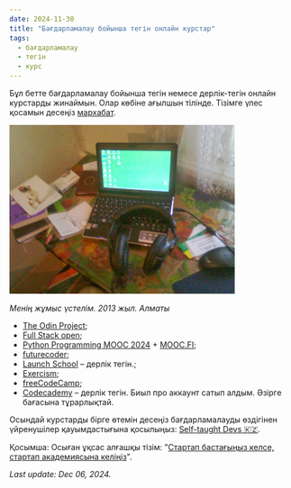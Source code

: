 ```yaml
---
date: 2024-11-30
title: "Бағдарламалау бойынша тегін онлайн курстар"
tags:
  - бағдарламалау
  - тегін
  - курс
---
```


Бұл бетте бағдарламалау бойынша тегін немесе дерлік-тегін онлайн курстарды жинаймын. Олар көбіне ағылшын тілінде. Тізімге үлес қосамын десеңіз [мархабат](https://github.com/yeldarx/homepage/blob/main/src/blog/2024/free-dev-courses.md). 

<img class="right-float-photo" src="/blog/images/2024/2014-work-table.jpg">

*Менің жұмыс үстелім. 2013 жыл. Алматы*

- [The Odin Project](https://www.theodinproject.com);
- [Full Stack open](https://fullstackopen.com/en/);
- [Python Programming MOOC 2024](https://programming-24.mooc.fi/) + [MOOC.FI](https://www.mooc.fi/en/);
- [futurecoder](https://futurecoder.io/);
- [Launch School](https://launchschool.com/) – дерлік тегін.;
- [Exercism](https://exercism.org/);
- [freeCodeCamp](https://www.freecodecamp.org/);
- [Codecademy](https://www.codecademy.com) – дерлік тегін. Биыл про аккаунт сатып алдым. Әзірге бағасына тұрарлықтай.

Осындай курстарды бірге өтемін десеңіз бағдарламалауды өздігінен үйренушілер қауымдастығына қосылыңыз: [Self-taught Devs 🇰🇿](https://t.me/stdevs).

Қосымша: Осыған ұқсас алғашқы тізім: "[Стартап бастағыңыз келсе, стартап академиясына келіңіз](/blog/for-startupers/)".

*Last update: Dec 06, 2024.*